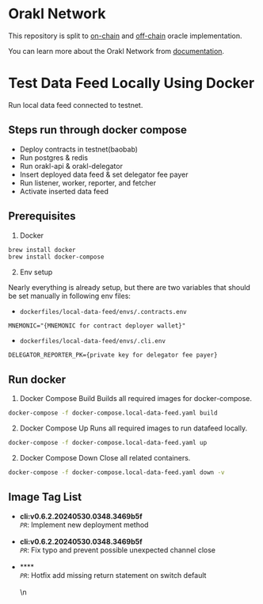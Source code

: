 # Orakl Network

This repository is split to [on-chain](contracts) and [off-chain](core) oracle implementation.

You can learn more about the Orakl Network from [documentation](https://orakl-network.gitbook.io).

# Test Data Feed Locally Using Docker

Run local data feed connected to testnet.

## Steps run through docker compose

- Deploy contracts in testnet(baobab)
- Run postgres & redis
- Run orakl-api & orakl-delegator
- Insert deployed data feed & set delegator fee payer
- Run listener, worker, reporter, and fetcher
- Activate inserted data feed

## Prerequisites

1. Docker

```bash
brew install docker
brew install docker-compose
```

2. Env setup

Nearly everything is already setup, but there are two variables that should be set manually in following env files:

- `dockerfiles/local-data-feed/envs/.contracts.env`

```
MNEMONIC="{MNEMONIC for contract deployer wallet}"
```

- `dockerfiles/local-data-feed/envs/.cli.env`

```
DELEGATOR_REPORTER_PK={private key for delegator fee payer}
```

## Run docker

1. Docker Compose Build
   Builds all required images for docker-compose.

```bash
docker-compose -f docker-compose.local-data-feed.yaml build
```

2. Docker Compose Up
   Runs all required images to run datafeed locally.

```bash
docker-compose -f docker-compose.local-data-feed.yaml up
```

2. Docker Compose Down
   Close all related containers.

```bash
docker-compose -f docker-compose.local-data-feed.yaml down -v
```


## Image Tag List

- **cli:v0.6.2.20240530.0348.3469b5f** <br> *`PR`*: Implement new deployment method <br><br> 
- **cli:v0.6.2.20240530.0348.3469b5f** <br> *`PR`*: Fix typo and prevent possible unexpected channel close <br><br>
- **** <br> *`PR`*: Hotfix add missing return statement on switch default <br><br> \n
